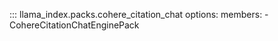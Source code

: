::: llama_index.packs.cohere_citation_chat
    options:
      members:
        - CohereCitationChatEnginePack
